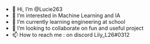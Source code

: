 - 👋 Hi, I’m @Lucie263
- 👀 I’m interested in Machine Learning and IA
- 🌱 I’m currently learning engineering at school
- 💞️ I’m looking to collaborate on fun and useful project
- 📫 How to reach me : on discord Lily_L26#0312

<!---
Lucie263/Lucie263 is a ✨ special ✨ repository because its `README.md` (this file) appears on your GitHub profile.
You can click the Preview link to take a look at your changes.
--->
